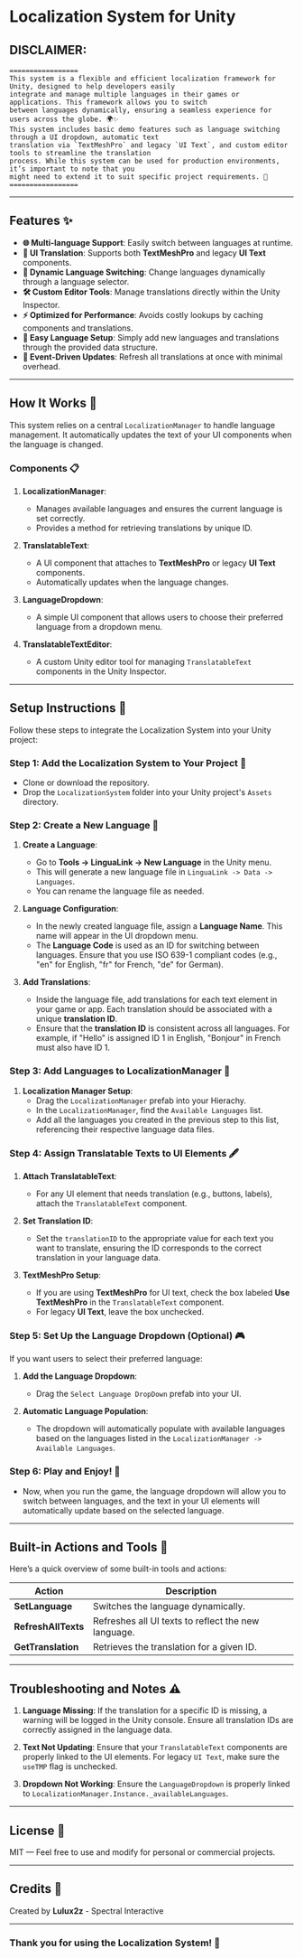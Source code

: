 # Localization System for Unity

## DISCLAIMER:
```
=================
This system is a flexible and efficient localization framework for Unity, designed to help developers easily
integrate and manage multiple languages in their games or applications. This framework allows you to switch
between languages dynamically, ensuring a seamless experience for users across the globe. 🌍✨
This system includes basic demo features such as language switching through a UI dropdown, automatic text
translation via `TextMeshPro` and legacy `UI Text`, and custom editor tools to streamline the translation
process. While this system can be used for production environments, it’s important to note that you
might need to extend it to suit specific project requirements. 🚀
=================
```
---

## Features ✨

- **🌐 Multi-language Support**: Easily switch between languages at runtime.
- **📱 UI Translation**: Supports both **TextMeshPro** and legacy **UI Text** components.
- **🔄 Dynamic Language Switching**: Change languages dynamically through a language selector.
- **🛠️ Custom Editor Tools**: Manage translations directly within the Unity Inspector.
- **⚡ Optimized for Performance**: Avoids costly lookups by caching components and translations.
- **📂 Easy Language Setup**: Simply add new languages and translations through the provided data structure.
- **🧠 Event-Driven Updates**: Refresh all translations at once with minimal overhead.

---

## How It Works 🔧

This system relies on a central `LocalizationManager` to handle language management. It automatically updates the text of your UI components when the language is changed.

### Components 📋

1. **LocalizationManager**: 
   - Manages available languages and ensures the current language is set correctly.
   - Provides a method for retrieving translations by unique ID.
   
2. **TranslatableText**: 
   - A UI component that attaches to **TextMeshPro** or legacy **UI Text** components.
   - Automatically updates when the language changes.

3. **LanguageDropdown**: 
   - A simple UI component that allows users to choose their preferred language from a dropdown menu.

4. **TranslatableTextEditor**: 
   - A custom Unity editor tool for managing `TranslatableText` components in the Unity Inspector.

---

## Setup Instructions 🚀

Follow these steps to integrate the Localization System into your Unity project:

### Step 1: Add the Localization System to Your Project 📂
- Clone or download the repository.
- Drop the `LocalizationSystem` folder into your Unity project's `Assets` directory.

### Step 2: Create a New Language 📝
1. **Create a Language**: 
   - Go to **Tools -> LinguaLink -> New Language** in the Unity menu.
   - This will generate a new language file in `LinguaLink -> Data -> Languages`.
   - You can rename the language file as needed.
   
2. **Language Configuration**:
   - In the newly created language file, assign a **Language Name**. This name will appear in the UI dropdown menu.
   - The **Language Code** is used as an ID for switching between languages. Ensure that you use ISO 639-1 compliant codes (e.g., "en" for English, "fr" for French, "de" for German).

3. **Add Translations**:
   - Inside the language file, add translations for each text element in your game or app. Each translation should be associated with a unique **translation ID**.
   - Ensure that the **translation ID** is consistent across all languages. For example, if "Hello" is assigned ID 1 in English, "Bonjour" in French must also have ID 1.

### Step 3: Add Languages to LocalizationManager 📑
1. **Localization Manager Setup**:
   - Drag the `LocalizationManager` prefab into your Hierachy.
   - In the `LocalizationManager`, find the `Available Languages` list.
   - Add all the languages you created in the previous step to this list, referencing their respective language data files.

### Step 4: Assign Translatable Texts to UI Elements 🖋️
1. **Attach TranslatableText**: 
   - For any UI element that needs translation (e.g., buttons, labels), attach the `TranslatableText` component.
   
2. **Set Translation ID**: 
   - Set the `translationID` to the appropriate value for each text you want to translate, ensuring the ID corresponds to the correct translation in your language data.

3. **TextMeshPro Setup**: 
   - If you are using **TextMeshPro** for UI text, check the box labeled **Use TextMeshPro** in the `TranslatableText` component.
   - For legacy **UI Text**, leave the box unchecked.

### Step 5: Set Up the Language Dropdown (Optional) 🎮
If you want users to select their preferred language:

1. **Add the Language Dropdown**: 
   - Drag the `Select Language DropDown` prefab into your UI.
   
2. **Automatic Language Population**:
   - The dropdown will automatically populate with available languages based on the languages listed in the `LocalizationManager -> Available Languages`.

### Step 6: Play and Enjoy! 🎉
- Now, when you run the game, the language dropdown will allow you to switch between languages, and the text in your UI elements will automatically update based on the selected language.

---

## Built-in Actions and Tools 🔨

Here’s a quick overview of some built-in tools and actions:

| **Action**             | **Description**                                   |
|------------------------|---------------------------------------------------|
| **SetLanguage**         | Switches the language dynamically.                |
| **RefreshAllTexts**     | Refreshes all UI texts to reflect the new language.|
| **GetTranslation**      | Retrieves the translation for a given ID.        |

---

## Troubleshooting and Notes ⚠️

1. **Language Missing**: If the translation for a specific ID is missing, a warning will be logged in the Unity console. Ensure all translation IDs are correctly assigned in the language data.
   
2. **Text Not Updating**: Ensure that your `TranslatableText` components are properly linked to the UI elements. For legacy `UI Text`, make sure the `useTMP` flag is unchecked.

3. **Dropdown Not Working**: Ensure the `LanguageDropdown` is properly linked to `LocalizationManager.Instance._availableLanguages`.

---

## License 📜

MIT — Feel free to use and modify for personal or commercial projects.

---

## Credits 👏

Created by **Lulux2z** - Spectral Interactive

---

### Thank you for using the Localization System! 🌟
